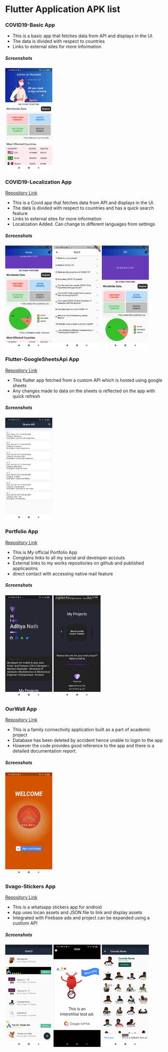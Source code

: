 # Flutter Application APK list

### COVID19-Basic App
- This is a basic app that fetches data from API and displays in the UI.
- The data is divided with respect to countries
- Links to external sites for more information
##### Screenshots

<img src="images/covid-app.jpeg" width=150>


### COVID19-Localization App
[Repository Link](https://github.com/kronosking007/Covid-19-Tracker-World-Data-)
- This is a Covid app that fetches data from API and displays in the UI.
- The data is divided with respect to countries and has a quick search feature
- Links to external sites for more information
- Localization Added. Can change to different languages from settings
##### Screenshots
<img src="images/covid-hindi.jpeg" width=150> <img src="images/covidfaq.jpeg" width=150> <img src="images/covid-local.jpeg" width=150>



### Flutter-GoogleSheetsApi App
[Repository Link](https://github.com/kronosking007/Flutter-GoolgeSheetsAPI)
- This flutter app fetched from a custom API which is hosted using google sheets
- Any changes made to data on the sheets is reflected on the app with quick refresh
##### Screenshots
<img src="images/sheetsapi.jpeg" width=150>


### Portfolio App
[Repository Link](https://github.com/kronosking007/Portfolio-wapp)
- This is My official Portfolio App
- Congtains links to all my social and developer accouts
- External links to my works repositories on github and published applicaiotns
- direct contact with accessing native mail feature
##### Screenshots
<img src="images/profile2.jpeg" width=150> <img src="images/profile1.jpeg" width=150>


### OurWall App
[Repository Link](https://github.com/kronosking007/OurWall-Academic-Project)
- This is a family connectivity application built as a part of academic project
- Database has been deleted by accident hence unable to login to the app
- However the code provides good reference to the app and there is a detailed documentation report.
##### Screenshots
<img src="images/ourwall.jpeg" width=150>


### Svago-Stickers App
[Repository Link](https://github.com/kronosking007/svago-template)
- This is a whatsapp stickers app for android 
- App uses locan assets and JSON file to link and display assets
- Integrated with Firebase ads and project can be expanded using a custiom API
##### Screenshots
<img src="images/stickers1.jpeg" width=150> <img src="images/stickersadd.jpeg" width=150> <img src="images/stickers3.jpeg" width=150>


